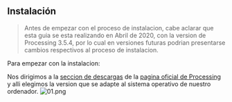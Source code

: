## Instalación

> Antes de empezar con el proceso de instalacion, cabe aclarar que esta guia se esta realizando en Abril de 2020, con la version de Processing 3.5.4, por lo cual en versiones futuras podrian presentarse cambios respectivos al proceso de instalacion.

Para empezar con la instalacion:

Nos dirigimos a la [seccion de descargas](https://processing.org/download/) de la [pagina oficial de Processing](https://processing.org/) y alli elegimos la version que se adapte al sistema operativo de nuestro ordenador.
![01.png](https://cursoelectiva.s3.amazonaws.com/image/empezar/instalacion/01.png)